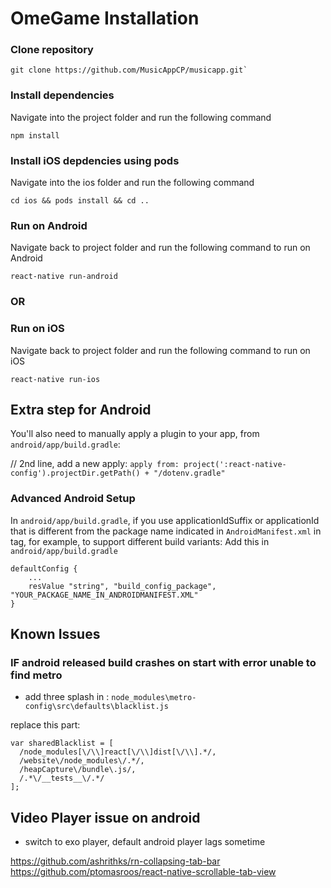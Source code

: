 # OmeGame Installation


### Clone repository

```shell
git clone https://github.com/MusicAppCP/musicapp.git`
```

### Install dependencies

Navigate into the project folder and run the following command

```shell
npm install
```

### Install iOS depdencies using pods

Navigate into the ios folder and run the following command

```shell
cd ios && pods install && cd ..
```

### Run on Android

Navigate back to project folder and run the following command to run on Android

```shell
react-native run-android
```

### OR

### Run on iOS

Navigate back to project folder and run the following command to run on iOS

```shell
react-native run-ios
```



## Extra step for Android
You'll also need to manually apply a plugin to your app, from ```android/app/build.gradle```:

// 2nd line, add a new apply:
```apply from: project(':react-native-config').projectDir.getPath() + "/dotenv.gradle"```

### Advanced Android Setup
In ```android/app/build.gradle```, if you use applicationIdSuffix or applicationId that is different from the package name indicated in ```AndroidManifest.xml``` in <manifest package="..."> tag, for example, to support different build variants: Add this in ```android/app/build.gradle```

```
defaultConfig {
    ...
    resValue "string", "build_config_package", "YOUR_PACKAGE_NAME_IN_ANDROIDMANIFEST.XML"
}
```

## Known Issues

### IF android released build crashes on start with error unable to find metro

- add three splash in : ```node_modules\metro-config\src\defaults\blacklist.js```

replace this part:
```
var sharedBlacklist = [
  /node_modules[\/\\]react[\/\\]dist[\/\\].*/,
  /website\/node_modules\/.*/,
  /heapCapture\/bundle\.js/,
  /.*\/__tests__\/.*/
];
```


## Video Player issue on android
 - switch to exo player, default android player lags sometime

https://github.com/ashrithks/rn-collapsing-tab-bar
https://github.com/ptomasroos/react-native-scrollable-tab-view